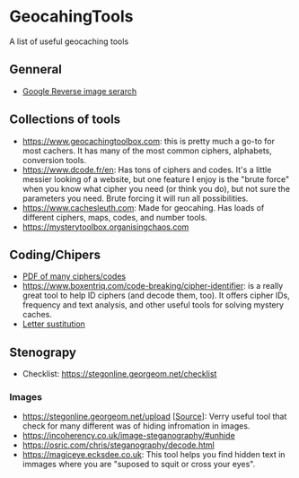 # GeocahingTools
A list of useful geocaching tools

## Genneral
* [Google Reverse image serarch](https://images.google.com)

## Collections of tools
* https://www.geocachingtoolbox.com: this is pretty much a go-to for most cachers. It has many of the most common ciphers, alphabets, conversion tools.
* https://www.dcode.fr/en: Has tons of ciphers and codes. It's a little messier looking of a website, but one feature I enjoy is the "brute force" when you know what cipher you need (or think you do), but not sure the parameters you need. Brute forcing it will run all possibilities.
* https://www.cachesleuth.com: Made for geocahing. Has loads of different ciphers, maps, codes, and number tools.
* https://mysterytoolbox.organisingchaos.com

## Coding/Chipers
* [PDF of many ciphers/codes](https://geoleaks.com/MIJN_CODEBOEK_DEEL_3.pdf)
* https://www.boxentriq.com/code-breaking/cipher-identifier: is a really great tool to help ID ciphers (and decode them, too). It offers cipher IDs, frequency and text analysis, and other useful tools for solving mystery caches.
* [Letter sustitution](http://quipqiup.com)


## Stenograpy
* Checklist: https://stegonline.georgeom.net/checklist

### Images
* https://stegonline.georgeom.net/upload [[Source](https://github.com/Ge0rg3/StegOnline)]: Verry useful tool that check for many different was of hiding infromation in images.
* https://incoherency.co.uk/image-steganography/#unhide
* https://osric.com/chris/steganography/decode.html
* https://magiceye.ecksdee.co.uk: This tool helps you find hidden text in immages where you are "suposed to squit or cross your eyes".

